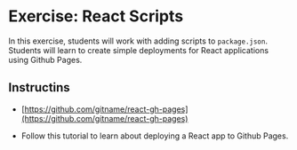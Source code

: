 # Exercise: React Scripts

In this exercise, students will work with adding scripts to `package.json`. Students will learn to create simple deployments for React applications using Github Pages.

## Instructins

* [https://github.com/gitname/react-gh-pages](https://github.com/gitname/react-gh-pages)

- Follow this tutorial to learn about deploying a React app to Github Pages.